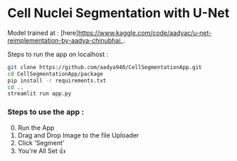 
# Cell Nuclei Segmentation with U-Net
 
Model trained at : [here]<https://www.kaggle.com/code/aadyac/u-net-reimplementation-by-aadya-chinubhai>_.

Steps to run the app on localhost :
```bash
git clone https://github.com/aadya940/CellSegmentationApp.git
cd CellSegmentationApp/package
pip install -r requirements.txt
cd ..
streamlit run app.py
```


### Steps to use the app :
0) Run the App 
1) Drag and Drop Image to the file Uploader
2) Click 'Segment'
3) You're All Set 👍

